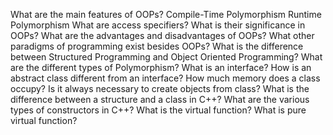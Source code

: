 What are the main features of OOPs?
Compile-Time Polymorphism
Runtime Polymorphism
What are access specifiers? What is their significance in OOPs?
What are the advantages and disadvantages of OOPs?
What other paradigms of programming exist besides OOPs?
What is the difference between Structured Programming and Object Oriented Programming?
What are the different types of Polymorphism?
What is an interface?
How is an abstract class different from an interface?
How much memory does a class occupy?
Is it always necessary to create objects from class?
What is the difference between a structure and a class in C++?
What are the various types of constructors in C++?
What is the virtual function?
What is pure virtual function?
